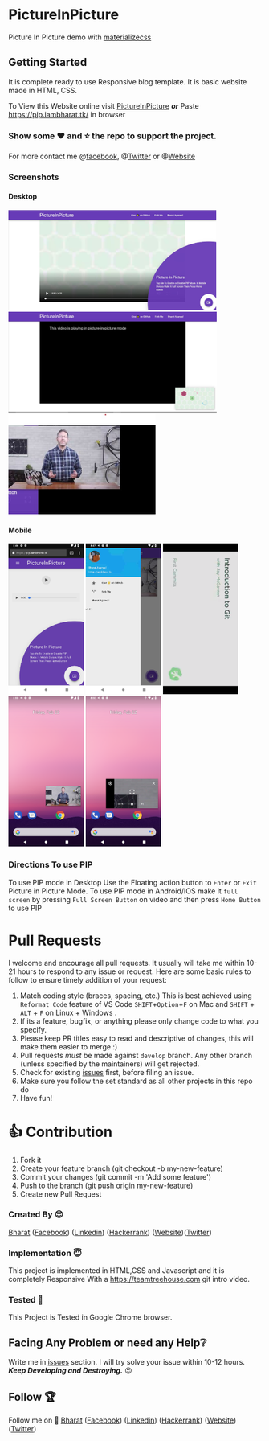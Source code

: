 # PictureInPicture
Picture In Picture demo with [materializecss](http://materializecss.com)

## Getting Started
It is complete ready to use Responsive blog template. It is basic website made in HTML, CSS.

To View this Website online visit [PictureInPicture](https://pip.iambharat.tk/) 
***or*** 
Paste https://pip.iambharat.tk/ in browser

### Show some :heart: and :star: the repo to support the project. 
For more contact me @[facebook](https://www.facebook.com/bharatagsrwal), @[Twitter](https://www.twitter.com/bharatagsrwal) or @[Website](https://iambharat.tk)
### Screenshots
#### Desktop
<img src="/Screenshots/pip1.jpg" height="200em" /> <img src="/Screenshots/pip2.jpg" height="200em" />
<img src="/Screenshots/pip3.jpg" height="200em" /><br>
#### Mobile
<img src="/Screenshots/pip4.png" height="300em" /> <img src="/Screenshots/pip5.png" height="300em" /> <img src="/Screenshots/pip6.png" height="300em" /> <img src="/Screenshots/pip7.png" height="300em" /> <img src="/Screenshots/pip8.png" height="300em" /> 

### Directions To use PIP
To use PIP mode in Desktop Use the Floating action button to `Enter` or `Exit` Picture in Picture Mode.
To use PIP mode in Android/IOS make it `full screen` by pressing `Full Screen Button` on video and then press `Home Button` to use PIP


# Pull Requests

I welcome and encourage all pull requests. It usually will take me within 10-21 hours to respond to any issue or request. Here are some basic rules to follow to ensure timely addition of your request:

1.  Match coding style (braces, spacing, etc.) This is best achieved using `Reformat Code` feature of VS Code `SHIFT`+`Option`+`F` on Mac and `SHIFT` + `ALT` + `F` on Linux + Windows .
2.  If its a feature, bugfix, or anything please only change code to what you specify.
3.  Please keep PR titles easy to read and descriptive of changes, this will make them easier to merge :)
4.  Pull requests _must_ be made against `develop` branch. Any other branch (unless specified by the maintainers) will get rejected.
5.  Check for existing [issues](https://github.com/bharatagsrwal/PictureInPicture/issues) first, before filing an issue.
6.  Make sure you follow the set standard as all other projects in this repo do
7.  Have fun!

# 👍 Contribution
1. Fork it
2. Create your feature branch (git checkout -b my-new-feature)
3. Commit your changes (git commit -m 'Add some feature')
4. Push to the branch (git push origin my-new-feature)
5. Create new Pull Request

### Created By :sunglasses:
[Bharat](https://github.com/bharatagsrwal) ([Facebook](https://www.facebook.com/bharatagsrwal)) ([Linkedin](https://www.linkedin.com/in/bharatagsrwal)) ([Hackerrank](https://www.hackerrank.com/bharatagsrwal))
([Website](https://iambharat.tk))([Twitter](https://www.twitter.com/bharatagsrwal))

### Implementation :innocent:

This project is implemented in HTML,CSS and Javascript and it is completely Responsive With a https://teamtreehouse.com git intro video.

### Tested :clap:
This Project is Tested in Google Chrome browser.

## Facing Any Problem or need any Help:grey_question:
Write me in [issues](https://github.com/bharatagsrwal/PictureInPicture/issues) section. I will try solve your issue within 10-12 hours.
</br>***Keep Developing and Destroying.*** :wink:

## Follow :trophy:
Follow me on :punch:
[Bharat](https://github.com/bharatagsrwal) ([Facebook](https://www.facebook.com/bharatagsrwal)) ([Linkedin](https://www.linkedin.com/in/bharatagsrwal)) ([Hackerrank](https://www.hackerrank.com/bharatagsrwal))
([Website](https://iambharat.tk))([Twitter](https://www.twitter.com/bharatagsrwal))
